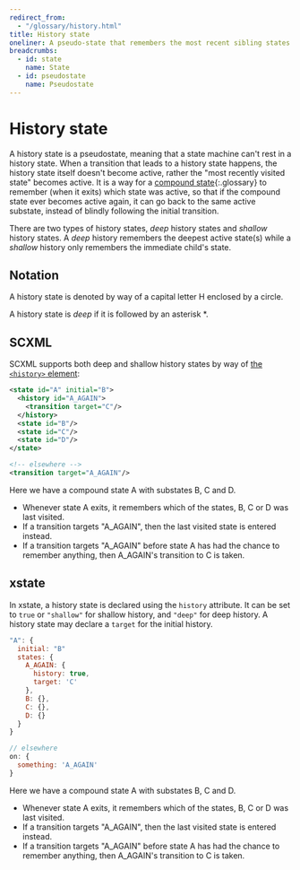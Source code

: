 ```yaml
---
redirect_from:
  - "/glossary/history.html"
title: History state
oneliner: A pseudo-state that remembers the most recent sibling states that were active
breadcrumbs:
  - id: state
    name: State
  - id: pseudostate
    name: Pseudostate
---
```


# History state

A history state is a pseudostate, meaning that a state machine can't rest in a history state.  When a transition that leads to a history state happens, the history state itself doesn't become active, rather the "most recently visited state" becomes active.  It is a way for a [compound state](compound-state.html){:.glossary} to remember (when it exits) which state was active, so that if the compound state ever becomes active again, it can go back to the same active substate, instead of blindly following the initial transition.

There are two types of history states, _deep_ history states and _shallow_ history states.  A _deep_ history remembers the deepest active state(s) while a _shallow_ history only remembers the immediate child's state.

## Notation

A history state is denoted by way of a capital letter H enclosed by a circle.

A history state is _deep_ if it is followed by an asterisk *.

## SCXML

SCXML supports both deep and shallow history states by way of [the `<history>` element](https://www.w3.org/TR/scxml/#history):

``` xml
<state id="A" initial="B">
  <history id="A_AGAIN">
    <transition target="C"/>
  </history>
  <state id="B"/>
  <state id="C"/>
  <state id="D"/>
</state>

<!-- elsewhere -->
<transition target="A_AGAIN"/>
```

Here we have a compound state A with substates B, C and D.

* Whenever state A exits, it remembers which of the states, B, C or D was last visited.
* If a transition targets "A_AGAIN", then the last visited state is entered instead.
* If a transition targets "A_AGAIN" before state A has had the chance to remember anything, then A_AGAIN's transition to C is taken.

## xstate

In xstate, a history state is declared using the `history` attribute.  It can be set to `true` or `"shallow"` for shallow history, and `"deep"` for deep history.  A history state may declare a `target` for the initial history.

``` js
"A": {
  initial: "B"
  states: {
    A_AGAIN: {
      history: true,
      target: 'C'
    },
    B: {},
    C: {},
    D: {}
  }
}

// elsewhere
on: {
  something: 'A_AGAIN'
}
```

Here we have a compound state A with substates B, C and D.

* Whenever state A exits, it remembers which of the states, B, C or D was last visited.
* If a transition targets "A_AGAIN", then the last visited state is entered instead.
* If a transition targets "A_AGAIN" before state A has had the chance to remember anything, then A_AGAIN's transition to C is taken.
